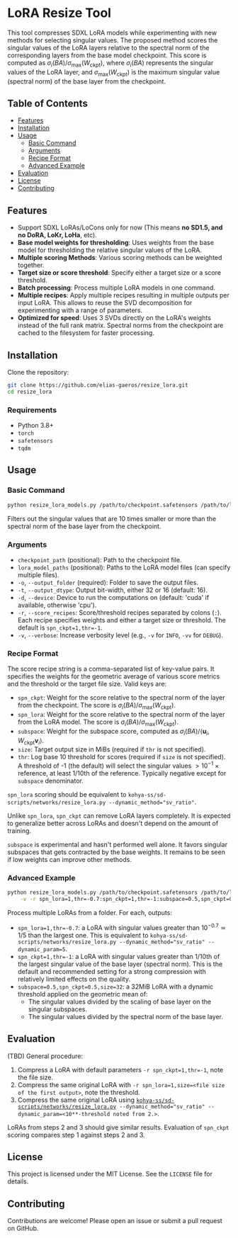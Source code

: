# LoRA Resize Tool

This tool compresses SDXL LoRA models while experimenting with new methods for selecting singular values. The proposed method scores the singular values of the LoRA layers relative to the spectral norm of the corresponding layers from the base model checkpoint. This score is computed as $\sigma_i(BA) / \sigma_{\text{max}}(W_{\text{ckpt}})$, where $\sigma_i(BA)$ represents the singular values of the LoRA layer, and $\sigma_{\text{max}}(W_{\text{ckpt}})$ is the maximum singular value (spectral norm) of the base layer from the checkpoint.

## Table of Contents

- [Features](#features)
- [Installation](#installation)
- [Usage](#usage)
  - [Basic Command](#basic-command)
  - [Arguments](#arguments)
  - [Recipe Format](#recipe-format)
  - [Advanced Example](#advanced-example)
- [Evaluation](#evaluation)
- [License](#license)
- [Contributing](#contributing)

## Features

- Support SDXL LoRAs/LoCons only for now (This means **no SD1.5, and no DoRA, LoKr, LoHa**, etc).
- **Base model weights for thresholding**: Uses weights from the base model for thresholding the relative singular values of the LoRA.
- **Multiple scoring Methods**: Various scoring methods can be weighted together.
- **Target size or score threshold**: Specify either a target size or a score threshold.
- **Batch processing**: Process multiple LoRA models in one command.
- **Multiple recipes**: Apply multiple recipes resulting in multiple outputs per input LoRA. This allows to reuse the SVD decomposition for experimenting with a range of parameters.
- **Optimized for speed**: Uses 3 SVDs directly on the LoRA's weights instead of the full rank matrix. Spectral norms from the checkpoint are cached to the filesystem for faster processing.

## Installation

Clone the repository:

```sh
git clone https://github.com/elias-gaeros/resize_lora.git
cd resize_lora
```

### Requirements

- Python 3.8+
- `torch`
- `safetensors`
- `tqdm`

## Usage

### Basic Command

```sh
python resize_lora_models.py /path/to/checkpoint.safetensors /path/to/lora.safetensors -o /path/to/output/folder
```

Filters out the singular values that are 10 times smaller or more than the spectral norm of the base layer from the checkpoint.

### Arguments

- `checkpoint_path` (positional): Path to the checkpoint file.
- `lora_model_paths` (positional): Paths to the LoRA model files (can specify multiple files).
- `-o`, `--output_folder` (required): Folder to save the output files.
- `-t`, `--output_dtype`: Output bit-width, either 32 or 16 (default: 16).
- `-d`, `--device`: Device to run the computations on (default: 'cuda' if available, otherwise 'cpu').
- `-r`, `--score_recipes`: Score/threshold recipes separated by colons (`:`). Each recipe specifies weights and either a target size or threshold. The default is `spn_ckpt=1,thr=-1`.
- `-v`, `--verbose`: Increase verbosity level (e.g., `-v` for `INFO`, `-vv` for `DEBUG`).

### Recipe Format

The score recipe string is a comma-separated list of key-value pairs. It specifies the weights for the geometric average of various score metrics and the threshold or the target file size. Valid keys are:

- `spn_ckpt`: Weight for the score relative to the spectral norm of the layer from the checkpoint. The score is $\sigma_i(BA) / \sigma_\text{max}\left(W_\text{ckpt}\right)$.
- `spn_lora`: Weight for the score relative to the spectral norm of the layer from the LoRA model. The score is $\sigma_i(BA) / \sigma_\text{max}\left(W_\text{ckpt}\right)$.
- `subspace`: Weight for the subspace score, computed as $\sigma_i(BA) / \left< \mathbf{u}_i, W_\text{ckpt} \mathbf{v}_i \right>$.
- `size`: Target output size in MiBs (required if `thr` is not specified).
- `thr`: Log base 10 threshold for scores (required if `size` is not specified). A threshold of -1 (the default) will select the singular values $> 10^{-1} \times \text{reference}$, at least 1/10th of the reference. Typically negative except for `subspace` denominator.

`spn_lora` scoring should be equivalent to `kohya-ss/sd-scripts/networks/resize_lora.py --dynamic_method="sv_ratio"`.

Unlike `spn_lora`, `spn_ckpt` can remove LoRA layers completely. It is expected to generalize better across LoRAs and doesn't depend on the amount of training.

`subspace` is experimental and hasn't performed well alone. It favors singular subspaces that gets contracted by the base weights. It remains to be seen if low weights can improve other methods.

### Advanced Example

```sh
python resize_lora_models.py /path/to/checkpoint.safetensors /path/to/loras/*.safetensors -o /path/to/output/folder \
    -v -r spn_lora=1,thr=-0.7:spn_ckpt=1,thr=-1:subspace=0.5,spn_ckpt=0.5,size=32
```

Process multiple LoRAs from a folder. For each, outputs:

- `spn_lora=1,thr=-0.7`: a LoRA with singular values greater than $10^{-0.7} \simeq 1 / 5$ than the largest one. This is equivalent to `kohya-ss/sd-scripts/networks/resize_lora.py --dynamic_method="sv_ratio" --dynamic_param=5`.
- `spn_ckpt=1,thr=-1`: a LoRA with singular values greater than 1/10th of the largest singular value of the base layer (spectral norm). This is the default and recommended setting for a strong compression with relatively limited effects on the quality.
- `subspace=0.5,spn_ckpt=0.5,size=32`: a 32MiB LoRA with a dynamic threshold applied on the geometric mean of:
  - The singular values divided by the scaling of base layer on the singular subspaces.
  - The singular values divided by the spectral norm of the base layer.

## Evaluation

(TBD) General procedure:

1. Compress a LoRA with default parameters `-r spn_ckpt=1,thr=-1`, note the file size.
2. Compress the same original LoRA with `-r spn_lora=1,size=<file size of the first output>`, note the threshold.
3. Compress the same original LoRA using [`kohya-ss/sd-scripts/networks/resize_lora.py`](https://github.com/kohya-ss/sd-scripts/blob/main/networks/resize_lora.py)` --dynamic_method="sv_ratio" --dynamic_param=<10**-threshold noted from 2.>`.

LoRAs from steps 2 and 3 should give similar results. Evaluation of `spn_ckpt` scoring compares step 1 against steps 2 and 3.

## License

This project is licensed under the MIT License. See the `LICENSE` file for details.

## Contributing

Contributions are welcome! Please open an issue or submit a pull request on GitHub.
